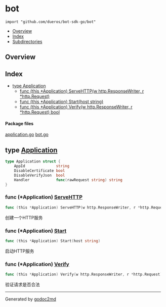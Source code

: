 

# bot
`import "github.com/dueros/bot-sdk-go/bot"`

* [Overview](#pkg-overview)
* [Index](#pkg-index)
* [Subdirectories](#pkg-subdirectories)

## <a name="pkg-overview">Overview</a>



## <a name="pkg-index">Index</a>
* [type Application](#Application)
  * [func (this *Application) ServeHTTP(w http.ResponseWriter, r *http.Request)](#Application.ServeHTTP)
  * [func (this *Application) Start(host string)](#Application.Start)
  * [func (this *Application) Verify(w http.ResponseWriter, r *http.Request) bool](#Application.Verify)


#### <a name="pkg-files">Package files</a>
[application.go](/src/github.com/dueros/bot-sdk-go/bot/application.go) [bot.go](/src/github.com/dueros/bot-sdk-go/bot/bot.go) 






## <a name="Application">type</a> [Application](/src/target/application.go?s=302:457#L25)
``` go
type Application struct {
    AppId              string
    DisableCertificate bool
    DisableVerifyJson  bool
    Handler            func(rawRequest string) string
}
```









### <a name="Application.ServeHTTP">func</a> (\*Application) [ServeHTTP](/src/target/application.go?s=485:559#L33)
``` go
func (this *Application) ServeHTTP(w http.ResponseWriter, r *http.Request)
```
创建一个HTTP服务




### <a name="Application.Start">func</a> (\*Application) [Start](/src/target/application.go?s=1053:1096#L61)
``` go
func (this *Application) Start(host string)
```
启动HTTP服务




### <a name="Application.Verify">func</a> (\*Application) [Verify](/src/target/application.go?s=1208:1284#L70)
``` go
func (this *Application) Verify(w http.ResponseWriter, r *http.Request) bool
```
验证请求是否合法








- - -
Generated by [godoc2md](http://godoc.org/github.com/davecheney/godoc2md)
